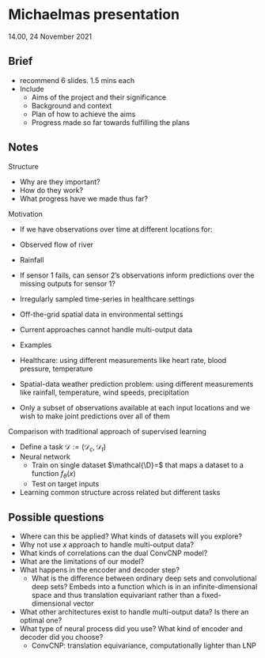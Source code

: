 # Michaelmas presentation

14.00, 24 November 2021

## Brief

- recommend 6 slides. 1.5 mins each
- Include
	- Aims of the project and their significance
	- Background and context
	- Plan of how to achieve the aims
	- Progress made so far towards fulfilling the plans

## Notes

Structure
- Why are they important?
- How do they work?
- What progress have we made thus far? 

Motivation
- If we have observations over time at different locations for:
- Observed flow of river
- Rainfall
- If sensor 1 fails, can sensor 2’s observations inform predictions over the missing outputs for sensor 1?

-   Irregularly sampled time-series in healthcare settings
-   Off-the-grid spatial data in environmental settings
-   Current approaches cannot handle multi-output data
-   Examples

-   Healthcare: using different measurements like heart rate, blood pressure, temperature
-   Spatial-data weather prediction problem: using different measurements like rainfall, temperature, wind speeds, precipitation

-   Only a subset of observations available at each input locations and we wish to make joint predictions over all of them

Comparison with traditional approach of supervised learning
- Define a task $\mathcal{D} := (\mathcal{D}_c, \mathcal{D}_t)$
- Neural network
	- Train on single dataset $\mathcal{\D}=$ that maps a dataset to a function $f_\theta(x)$
	- Test on target inputs
- Learning common structure across related but different tasks


## Possible questions

- Where can this be applied? What kinds of datasets will you explore?
- Why not use *x* approach to handle multi-output data?
- What kinds of correlations can the dual ConvCNP model?
- What are the limitations of our model?
- What happens in the encoder and decoder step?
	- What is the difference between ordinary deep sets and convolutional deep sets? Embeds into a function which is in an infinite-dimensional space and thus translation equivariant rather than a fixed-dimensional vector
- What other architectures exist to handle multi-output data? Is there an optimal one?
- What type of neural process did you use? What kind of encoder and decoder did you choose?
	- ConvCNP: translation equivariance, computationally lighter than LNP